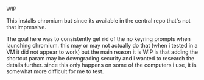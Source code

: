 
WIP

This installs chromium but since its available in the central repo that's not that impressive.

The goal here was to consistently get rid of the no keyring prompts when launching chromium.
this may or may not actually do that (when i tested in a VM it did not appear to work) but
the main reason it is WIP is that adding the shortcut param may be downgrading security
and i wanted to research the details further. since this only happens on some of the computers i use, it is somewhat more difficult for me to test.

